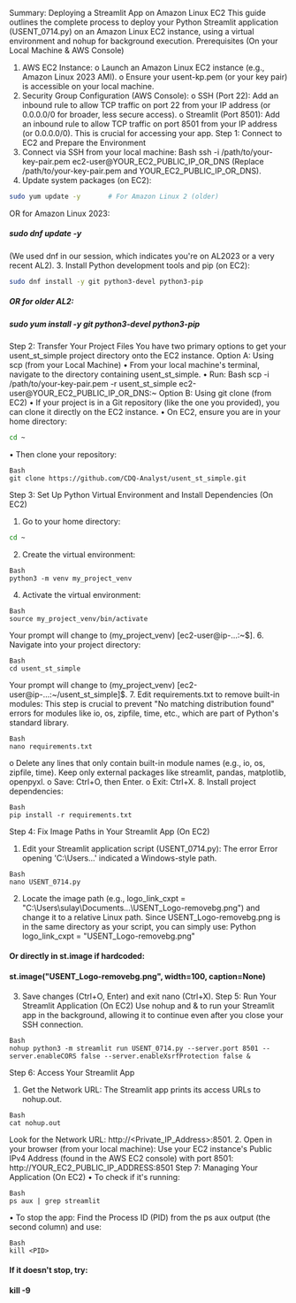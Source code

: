 Summary: Deploying a Streamlit App on Amazon Linux EC2
This guide outlines the complete process to deploy your Python Streamlit application (USENT_0714.py) on an Amazon Linux EC2 instance, using a virtual environment and nohup for background execution.
Prerequisites (On your Local Machine & AWS Console)
1.	AWS EC2 Instance:
o	Launch an Amazon Linux EC2 instance (e.g., Amazon Linux 2023 AMI).
o	Ensure your usent-kp.pem (or your key pair) is accessible on your local machine.
2.	Security Group Configuration (AWS Console):
o	SSH (Port 22): Add an inbound rule to allow TCP traffic on port 22 from your IP address (or 0.0.0.0/0 for broader, less secure access).
o	Streamlit (Port 8501): Add an inbound rule to allow TCP traffic on port 8501 from your IP address (or 0.0.0.0/0). This is crucial for accessing your app.
Step 1: Connect to EC2 and Prepare the Environment
1.	Connect via SSH from your local machine:
Bash
ssh -i /path/to/your-key-pair.pem ec2-user@YOUR_EC2_PUBLIC_IP_OR_DNS
(Replace /path/to/your-key-pair.pem and YOUR_EC2_PUBLIC_IP_OR_DNS).
2.	Update system packages (on EC2):
```bash
sudo yum update -y       # For Amazon Linux 2 (older)
```


OR for Amazon Linux 2023:
#####  sudo dnf update -y
(We used dnf in our session, which indicates you're on AL2023 or a very recent AL2).
3.	Install Python development tools and pip (on EC2):
```Bash
sudo dnf install -y git python3-devel python3-pip
```
##### OR for older AL2:
##### sudo yum install -y git python3-devel python3-pip
Step 2: Transfer Your Project Files
You have two primary options to get your usent_st_simple project directory onto the EC2 instance.
Option A: Using scp (from your Local Machine)
•	From your local machine's terminal, navigate to the directory containing usent_st_simple.
•	Run:
Bash
scp -i /path/to/your-key-pair.pem -r usent_st_simple ec2-user@YOUR_EC2_PUBLIC_IP_OR_DNS:~
Option B: Using git clone (from EC2)
•	If your project is in a Git repository (like the one you provided), you can clone it directly on the EC2 instance.
•	On EC2, ensure you are in your home directory:
```Bash
cd ~
```
•	Then clone your repository:
```
Bash
git clone https://github.com/CDQ-Analyst/usent_st_simple.git
```
Step 3: Set Up Python Virtual Environment and Install Dependencies (On EC2)
1.	Go to your home directory:
```Bash
cd ~
```
2.	Create the virtual environment:
```
Bash
python3 -m venv my_project_venv
```
4.	Activate the virtual environment:
```
Bash
source my_project_venv/bin/activate
```

Your prompt will change to (my_project_venv) [ec2-user@ip-...:~$].
6.	Navigate into your project directory:
```
Bash
cd usent_st_simple
```
Your prompt will change to (my_project_venv) [ec2-user@ip-...:~/usent_st_simple]$.
7.	Edit requirements.txt to remove built-in modules:
This step is crucial to prevent "No matching distribution found" errors for modules like io, os, zipfile, time, etc., which are part of Python's standard library.
```
Bash
nano requirements.txt
```
o	Delete any lines that only contain built-in module names (e.g., io, os, zipfile, time). Keep only external packages like streamlit, pandas, matplotlib, openpyxl.
o	Save: Ctrl+O, then Enter.
o	Exit: Ctrl+X.
8.	Install project dependencies:
```
Bash
pip install -r requirements.txt
```
Step 4: Fix Image Paths in Your Streamlit App (On EC2)
1.	Edit your Streamlit application script (USENT_0714.py):
The error Error opening 'C:\Users\...' indicated a Windows-style path.
```
Bash
nano USENT_0714.py
```
2.	Locate the image path (e.g., logo_link_cxpt = "C:\Users\sulay\Documents\...\USENT_Logo-removebg.png") and change it to a relative Linux path.
Since USENT_Logo-removebg.png is in the same directory as your script, you can simply use:
Python
logo_link_cxpt = "USENT_Logo-removebg.png"
#### Or directly in st.image if hardcoded:
#### st.image("USENT_Logo-removebg.png", width=100, caption=None)
3.	Save changes (Ctrl+O, Enter) and exit nano (Ctrl+X).
Step 5: Run Your Streamlit Application (On EC2)
Use nohup and & to run your Streamlit app in the background, allowing it to continue even after you close your SSH connection.
```
Bash
nohup python3 -m streamlit run USENT_0714.py --server.port 8501 --server.enableCORS false --server.enableXsrfProtection false &
```
Step 6: Access Your Streamlit App
1.	Get the Network URL:
The Streamlit app prints its access URLs to nohup.out.
```
Bash
cat nohup.out
```
Look for the Network URL: http://<Private_IP_Address>:8501.
2.	Open in your browser (from your local machine):
Use your EC2 instance's Public IPv4 Address (found in the AWS EC2 console) with port 8501:
http://YOUR_EC2_PUBLIC_IP_ADDRESS:8501
Step 7: Managing Your Application (On EC2)
•	To check if it's running:
```
Bash
ps aux | grep streamlit
```
•	To stop the app:
Find the Process ID (PID) from the ps aux output (the second column) and use:
```
Bash
kill <PID>
```
#### If it doesn't stop, try:
#### kill -9 <PID>
